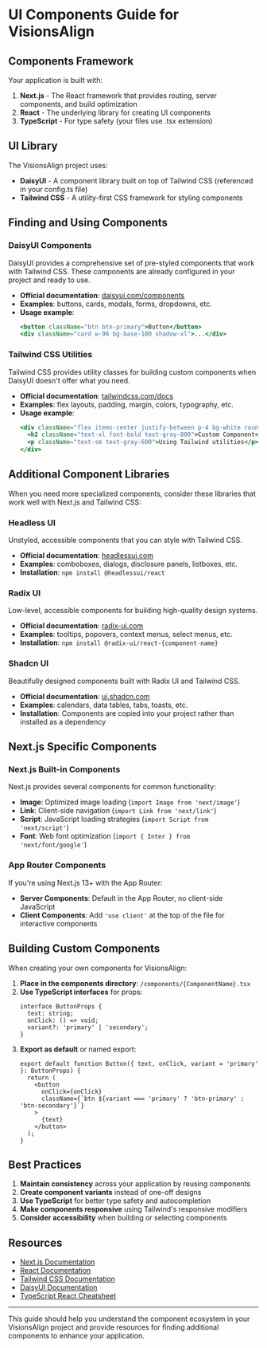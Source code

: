 # UI Components Guide for VisionsAlign

## Components Framework

Your application is built with:

1. **Next.js** - The React framework that provides routing, server components, and build optimization
2. **React** - The underlying library for creating UI components
3. **TypeScript** - For type safety (your files use .tsx extension)

## UI Library

The VisionsAlign project uses:

- **DaisyUI** - A component library built on top of Tailwind CSS (referenced in your config.ts file)
- **Tailwind CSS** - A utility-first CSS framework for styling components

## Finding and Using Components

### DaisyUI Components

DaisyUI provides a comprehensive set of pre-styled components that work with Tailwind CSS. These components are already configured in your project and ready to use.

- **Official documentation**: [daisyui.com/components](https://daisyui.com/components/)
- **Examples**: buttons, cards, modals, forms, dropdowns, etc.
- **Usage example**:
  ```jsx
  <button className="btn btn-primary">Button</button>
  <div className="card w-96 bg-base-100 shadow-xl">...</div>
  ```

### Tailwind CSS Utilities

Tailwind CSS provides utility classes for building custom components when DaisyUI doesn't offer what you need.

- **Official documentation**: [tailwindcss.com/docs](https://tailwindcss.com/docs)
- **Examples**: flex layouts, padding, margin, colors, typography, etc.
- **Usage example**:
  ```jsx
  <div className="flex items-center justify-between p-4 bg-white rounded-lg shadow">
    <h2 className="text-xl font-bold text-gray-800">Custom Component</h2>
    <p className="text-sm text-gray-600">Using Tailwind utilities</p>
  </div>
  ```

## Additional Component Libraries

When you need more specialized components, consider these libraries that work well with Next.js and Tailwind CSS:

### Headless UI

Unstyled, accessible components that you can style with Tailwind CSS.

- **Official documentation**: [headlessui.com](https://headlessui.com/)
- **Examples**: comboboxes, dialogs, disclosure panels, listboxes, etc.
- **Installation**: `npm install @headlessui/react`

### Radix UI

Low-level, accessible components for building high-quality design systems.

- **Official documentation**: [radix-ui.com](https://www.radix-ui.com/)
- **Examples**: tooltips, popovers, context menus, select menus, etc.
- **Installation**: `npm install @radix-ui/react-{component-name}`

### Shadcn UI

Beautifully designed components built with Radix UI and Tailwind CSS.

- **Official documentation**: [ui.shadcn.com](https://ui.shadcn.com/)
- **Examples**: calendars, data tables, tabs, toasts, etc.
- **Installation**: Components are copied into your project rather than installed as a dependency

## Next.js Specific Components

### Next.js Built-in Components

Next.js provides several components for common functionality:

- **Image**: Optimized image loading (`import Image from 'next/image'`)
- **Link**: Client-side navigation (`import Link from 'next/link'`)
- **Script**: JavaScript loading strategies (`import Script from 'next/script'`)
- **Font**: Web font optimization (`import { Inter } from 'next/font/google'`)

### App Router Components

If you're using Next.js 13+ with the App Router:

- **Server Components**: Default in the App Router, no client-side JavaScript
- **Client Components**: Add `'use client'` at the top of the file for interactive components

## Building Custom Components

When creating your own components for VisionsAlign:

1. **Place in the components directory**: `/components/{ComponentName}.tsx`
2. **Use TypeScript interfaces** for props:
   ```tsx
   interface ButtonProps {
     text: string;
     onClick: () => void;
     variant?: 'primary' | 'secondary';
   }
   ```
3. **Export as default** or named export:
   ```tsx
   export default function Button({ text, onClick, variant = 'primary' }: ButtonProps) {
     return (
       <button 
         onClick={onClick}
         className={`btn ${variant === 'primary' ? 'btn-primary' : 'btn-secondary'}`}
       >
         {text}
       </button>
     );
   }
   ```

## Best Practices

1. **Maintain consistency** across your application by reusing components
2. **Create component variants** instead of one-off designs
3. **Use TypeScript** for better type safety and autocompletion
4. **Make components responsive** using Tailwind's responsive modifiers
5. **Consider accessibility** when building or selecting components

## Resources

- [Next.js Documentation](https://nextjs.org/docs)
- [React Documentation](https://reactjs.org/docs)
- [Tailwind CSS Documentation](https://tailwindcss.com/docs)
- [DaisyUI Documentation](https://daisyui.com/docs/install/)
- [TypeScript React Cheatsheet](https://react-typescript-cheatsheet.netlify.app/)

---

This guide should help you understand the component ecosystem in your VisionsAlign project and provide resources for finding additional components to enhance your application.
